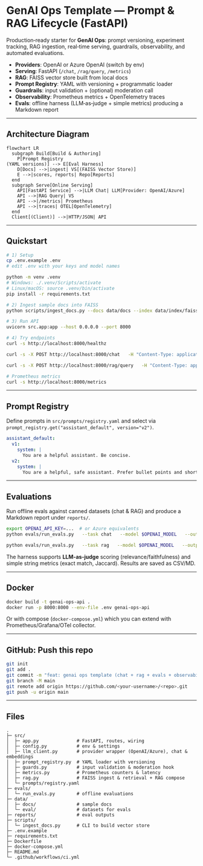 # GenAI Ops Template — Prompt & RAG Lifecycle (FastAPI)

Production‑ready starter for **GenAI Ops**: prompt versioning, experiment tracking, RAG ingestion, real‑time serving, guardrails, observability, and automated evaluations.

- **Providers**: OpenAI or Azure OpenAI (switch by env)
- **Serving**: FastAPI (`/chat`, `/rag/query`, `/metrics`)
- **RAG**: FAISS vector store built from local docs
- **Prompt Registry**: YAML with versioning + programmatic loader
- **Guardrails**: input validation + (optional) moderation call
- **Observability**: Prometheus metrics + OpenTelemetry traces
- **Evals**: offline harness (LLM‑as‑judge + simple metrics) producing a Markdown report

---

## Architecture Diagram

```mermaid
flowchart LR
  subgraph Build[Build & Authoring]
    P[Prompt Registry
(YAML versions)] --> E[Eval Harness]
    D[Docs] -->|ingest| VS[(FAISS Vector Store)]
    E -->|scores, reports| Repo[Reports]
  end
  subgraph Serve[Online Serving]
    API[FastAPI Service] -->|LLM Chat| LLM[Provider: OpenAI/Azure]
    API -->|RAG Query| VS
    API -->|/metrics| Prometheus
    API -->|traces| OTEL[OpenTelemetry]
  end
  Client[(Client)] -->|HTTP/JSON| API
```

---

## Quickstart

```bash
# 1) Setup
cp .env.example .env
# edit .env with your keys and model names

python -m venv .venv
# Windows: ./.venv/Scripts/activate
# Linux/macOS: source .venv/bin/activate
pip install -r requirements.txt

# 2) Ingest sample docs into FAISS
python scripts/ingest_docs.py --docs data/docs --index data/index/faiss_index

# 3) Run API
uvicorn src.app:app --host 0.0.0.0 --port 8000

# 4) Try endpoints
curl -s http://localhost:8000/healthz

curl -s -X POST http://localhost:8000/chat   -H "Content-Type: application/json"   -d '{"messages":[{"role":"user","content":"Give me a haiku about data"}]}' | jq

curl -s -X POST http://localhost:8000/rag/query   -H "Content-Type: application/json"   -d '{"question":"What does this repo provide?"}' | jq

# Prometheus metrics
curl -s http://localhost:8000/metrics
```

---

## Prompt Registry
Define prompts in `src/prompts/registry.yaml` and select via `prompt_registry.get("assistant_default", version="v2")`.

```yaml
assistant_default:
  v1:
    system: |
      You are a helpful assistant. Be concise.
  v2:
    system: |
      You are a helpful, safe assistant. Prefer bullet points and short examples.
```

---

## Evaluations
Run offline evals against canned datasets (chat & RAG) and produce a Markdown report under `reports/`.

```bash
export OPENAI_API_KEY=...  # or Azure equivalents
python evals/run_evals.py   --task chat   --model $OPENAI_MODEL   --output reports/chat_eval.md

python evals/run_evals.py   --task rag   --model $OPENAI_MODEL   --output reports/rag_eval.md
```

The harness supports **LLM‑as‑judge** scoring (relevance/faithfulness) and simple string metrics (exact match, Jaccard). Results are saved as CSV/MD.

---

## Docker

```bash
docker build -t genai-ops-api .
docker run -p 8000:8000 --env-file .env genai-ops-api
```

Or with compose (`docker-compose.yml`) which you can extend with Prometheus/Grafana/OTel collector.

---

## GitHub: Push this repo
```bash
git init
git add .
git commit -m "feat: genai ops template (chat + rag + evals + observability)"
git branch -M main
git remote add origin https://github.com/<your-username>/<repo>.git
git push -u origin main
```

---

## Files
```
.
├─ src/
│  ├─ app.py              # FastAPI, routes, wiring
│  ├─ config.py           # env & settings
│  ├─ llm_client.py       # provider wrapper (OpenAI/Azure), chat & embeddings
│  ├─ prompt_registry.py  # YAML loader with versioning
│  ├─ guards.py           # input validation & moderation hook
│  ├─ metrics.py          # Prometheus counters & latency
│  ├─ rag.py              # FAISS ingest & retrieval + RAG compose
│  └─ prompts/registry.yaml
├─ evals/
│  └─ run_evals.py        # offline evaluations
├─ data/
│  ├─ docs/               # sample docs
│  └─ eval/               # datasets for evals
├─ reports/               # eval outputs
├─ scripts/
│  └─ ingest_docs.py      # CLI to build vector store
├─ .env.example
├─ requirements.txt
├─ Dockerfile
├─ docker-compose.yml
├─ README.md
└─ .github/workflows/ci.yml
```
